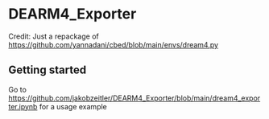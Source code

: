 # DEARM4_Exporter

Credit: Just a repackage of https://github.com/yannadani/cbed/blob/main/envs/dream4.py

## Getting started

Go to https://github.com/jakobzeitler/DEARM4_Exporter/blob/main/dream4_exporter.ipynb for a usage example
